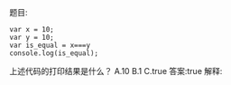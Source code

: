 题目:

    var x = 10;
    var y = 10;
    var is_equal = x===y
    console.log(is_equal);

上述代码的打印结果是什么？
A.10
B.1
C.true
答案:true
解释:
